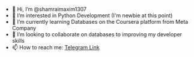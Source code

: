 - 👋 Hi, I’m @shamraimaxim1307
- 👀 I’m interested in Python Development (I'm newbie at this point)
- 🌱 I’m currently learning Databases on the Coursera platform from Meta Company
- 💞️ I’m looking to collaborate on databases to improving my developer skills
- 📫 How to reach me: <a href='https://t.me/shamraimaxim'>Telegram Link</a>

<!---
shamraimaxim1307/shamraimaxim1307 is a ✨ special ✨ repository because its `README.md` (this file) appears on your GitHub profile.
You can click the Preview link to take a look at your changes.
--->
